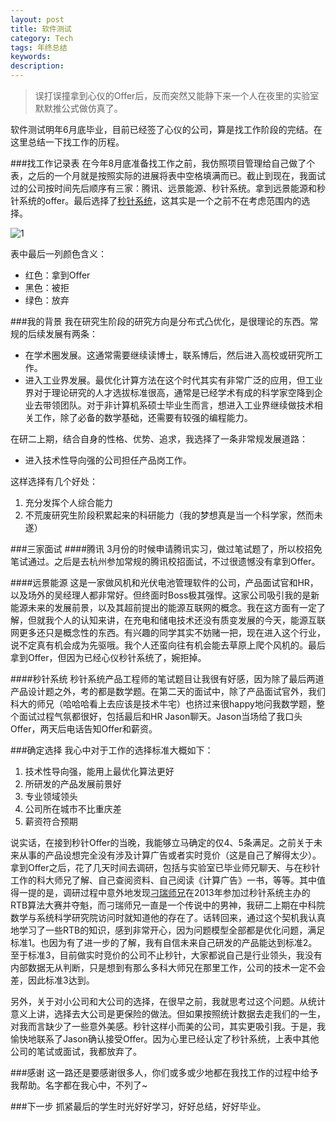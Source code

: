 ```yaml
---
layout: post
title: 软件测试
category: Tech
tags: 年终总结
keywords: 
description: 
---
```

>误打误撞拿到心仪的Offer后，反而突然又能静下来一个人在夜里的实验室默默推公式做仿真了。

软件测试明年6月底毕业，目前已经签了心仪的公司，算是找工作阶段的完结。在这里总结一下找工作的历程。

###找工作记录表
在今年8月底准备找工作之前，我仿照项目管理给自己做了个表，之后的一个月就是按照实际的进展将表中空格填满而已。截止到现在，我面试过的公司按时间先后顺序有三家：腾讯、远景能源、秒针系统。拿到远景能源和秒针系统的offer。最后选择了[秒针系统](http://www.miaozhen.com/)，这其实是一个之前不在考虑范围内的选择。

![1](http://7xnp1z.com1.z0.glb.clouddn.com/jobs.png)

表中最后一列颜色含义：

- 红色：拿到Offer
- 黑色：被拒
- 绿色：放弃

###我的背景
我在研究生阶段的研究方向是分布式凸优化，是很理论的东西。常规的后续发展有两条：

- 在学术圈发展。这通常需要继续读博士，联系博后，然后进入高校或研究所工作。
- 进入工业界发展。最优化计算方法在这个时代其实有非常广泛的应用，但工业界对于理论研究的人才选拔标准很高，通常是已经学术有成的科学家空降到企业去带领团队。对于非计算机系硕士毕业生而言，想进入工业界继续做技术相关工作，除了必备的数学基础，还需要有较强的编程能力。

在研二上期，结合自身的性格、优势、追求，我选择了一条非常规发展道路：

- 进入技术性导向强的公司担任产品岗工作。

这样选择有几个好处：

1. 充分发挥个人综合能力
2. 不荒废研究生阶段积累起来的科研能力（我的梦想真是当一个科学家，然而未遂）

###三家面试
####腾讯
3月份的时候申请腾讯实习，做过笔试题了，所以校招免笔试通过。之后是去杭州参加常规的腾讯校招面试，不过很遗憾没有拿到Offer。

####远景能源
这是一家做风机和光伏电池管理软件的公司，产品面试官和HR，以及场外的吴经理人都非常好。但终面时Boss极其强悍。这家公司吸引我的是新能源未来的发展前景，以及其超前提出的能源互联网的概念。我在这方面有一定了解，但就我个人的认知来讲，在充电和储电技术还没有质变发展的今天，能源互联网更多还只是概念性的东西。有兴趣的同学其实不妨赌一把，现在进入这个行业，说不定真有机会成为先驱哦。我个人还蛮向往有机会能去草原上爬个风机的。最后拿到Offer，但因为已经心仪秒针系统了，婉拒掉。

####秒针系统
秒针系统产品工程师的笔试题目让我很有好感，因为除了最后两道产品设计题之外，考的都是数学题。在第二天的面试中，除了产品面试官外，我们科大的师兄（哈哈哈看上去应该是技术牛宅）也挤过来很happy地问我数学题，整个面试过程气氛都很好，包括最后和HR Jason聊天。Jason当场给了我口头Offer，两天后电话告知Offer和薪资。

###确定选择
我心中对于工作的选择标准大概如下：

1. 技术性导向强，能用上最优化算法更好
2. 所研发的产品发展前景好
3. 专业领域领头
4. 公司所在城市不比重庆差
5. 薪资符合预期

说实话，在接到秒针Offer的当晚，我能够立马确定的仅4、5条满足。之前关于未来从事的产品设想完全没有涉及计算广告或者实时竞价（这是自己了解得太少）。拿到Offer之后，花了几天时间去调研，包括与实验室已毕业师兄聊天、与在秒针工作的科大师兄了解、自己查阅资料、自己阅读《计算广告》一书，等等。其中值得一提的是，调研过程中意外地发现[刁瑞师兄](http://diaorui.net/)在2013年参加过秒针系统主办的RTB算法大赛并夺魁，而刁瑞师兄一直是一个传说中的男神，我研二上期在中科院数学与系统科学研究院访问时就知道他的存在了。话转回来，通过这个契机我认真地学习了一些RTB的知识，感到非常开心，因为问题模型全部都是优化问题，满足标准1。也因为有了进一步的了解，我有自信未来自己研发的产品能达到标准2。至于标准3，目前做实时竞价的公司不止秒针，大家都说自己是行业领头，我没有内部数据无从判断，只是想到有那么多科大师兄在那里工作，公司的技术一定不会差，因此标准3达到。

另外，关于对小公司和大公司的选择，在很早之前，我就思考过这个问题。从统计意义上讲，选择去大公司是更保险的做法。但如果按照统计数据去走我们的一生，对我而言缺少了一些意外美感。秒针这样小而美的公司，其实更吸引我。于是，我愉快地联系了Jason确认接受Offer。因为心里已经认定了秒针系统，上表中其他公司的笔试或面试，我都放弃了。

###感谢
这一路还是要感谢很多人，你们或多或少地都在我找工作的过程中给予我帮助。名字都在我心中，不列了~

###下一步
抓紧最后的学生时光好好学习，好好总结，好好毕业。







